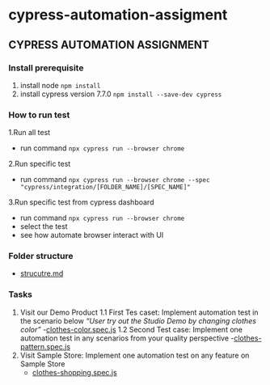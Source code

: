 # cypress-automation-assigment

## CYPRESS AUTOMATION ASSIGNMENT

### Install prerequisite

1. install node `npm install`
2. install cypress version 7.7.0 `npm install --save-dev cypress`

### How to run test

1.Run all test

- run command `npx cypress run --browser chrome`

2.Run specific test

- run command `npx cypress run --browser chrome --spec "cypress/integration/[FOLDER_NAME]/[SPEC_NAME]"`

3.Run specific test from cypress dashboard

- run command `npx cypress run --browser chrome`
- select the test
- see how automate browser interact with UI

### Folder structure

- [strucutre.md](/cypress/structure.md)

### Tasks

1. Visit our Demo Product
    1.1 First Tes caset: Implement automation test in the scenario below *“User try out the Studio Demo by changing clothes color”*
        -[clothes\-color.spec.js](integration/demo-product/clothes-color.spec.js)
    1.2 Second Test case: Implement one automation test in any scenarios from your quality perspective
        -[clothes\-pattern.spec.js](integration/demo-product/clothes-pattern.spec.js)
2. Visit Sample Store: Implement one automation test on any feature on Sample Store 
   - [clothes\-shopping.spec.js](integration/sample-store/clothes-shopping.spec.js)





